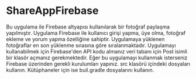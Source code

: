 # ShareAppFirebase
Bu uygulama ile Firebase altyapısı kullanılarak bir fotoğraf paylaşma yapılmıştır. Uygulama Firebase ile kullanıcı girişi yapma, üye olma, fotoğraf ekleme ve yorum yapma özelliğine sahiptir. Uygulamaya yüklenen fotoğraflar en son yüklenme sırasına göre sıralanmaktadır. Uygulamayı kullanabilmek için Firebase'den API kodu almanız veri tabanı için Post isimli bir klasör açmanız gerekmektedir.
Eğer bu uygulamayı kullanmak isterseniz Firebase üzerinden gerekli kurulumları yapınız.
src klasörü içindeki dosyaları kullanın.
Kütüphaneler için ise buil.gradle dosyalarını kullanın.
